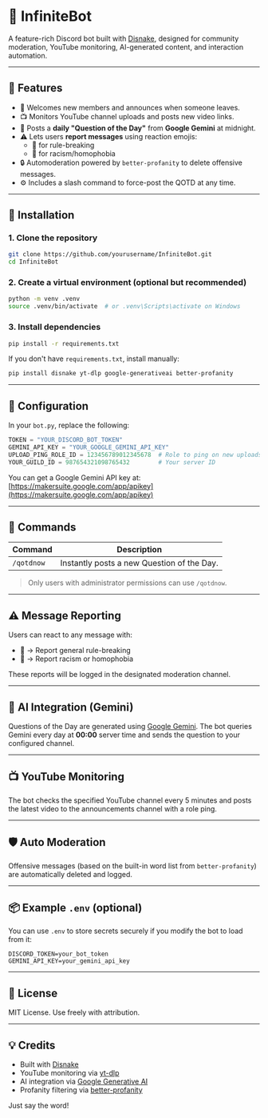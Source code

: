 # 🤖 InfiniteBot

A feature-rich Discord bot built with [Disnake](https://docs.disnake.dev/), designed for community moderation, YouTube monitoring, AI-generated content, and interaction automation.

---

## 🌟 Features

- 👋 Welcomes new members and announces when someone leaves.
- 📺 Monitors YouTube channel uploads and posts new video links.
- 🧠 Posts a **daily "Question of the Day"** from **Google Gemini** at midnight.
- ⚠️ Lets users **report messages** using reaction emojis:
  - 🏴 for rule-breaking
  - 🔨 for racism/homophobia
- 🔒 Automoderation powered by `better-profanity` to delete offensive messages.
- ⚙️ Includes a slash command to force-post the QOTD at any time.

---

## 🚀 Installation

### 1. Clone the repository

```bash
git clone https://github.com/yourusername/InfiniteBot.git
cd InfiniteBot
````

### 2. Create a virtual environment (optional but recommended)

```bash
python -m venv .venv
source .venv/bin/activate  # or .venv\Scripts\activate on Windows
```

### 3. Install dependencies

```bash
pip install -r requirements.txt
```

If you don't have `requirements.txt`, install manually:

```bash
pip install disnake yt-dlp google-generativeai better-profanity
```

---

## 🔑 Configuration

In your `bot.py`, replace the following:

```python
TOKEN = "YOUR_DISCORD_BOT_TOKEN"
GEMINI_API_KEY = "YOUR_GOOGLE_GEMINI_API_KEY"
UPLOAD_PING_ROLE_ID = 123456789012345678  # Role to ping on new uploads
YOUR_GUILD_ID = 987654321098765432        # Your server ID
```

You can get a Google Gemini API key at: [https://makersuite.google.com/app/apikey](https://makersuite.google.com/app/apikey)

---

## 💬 Commands

| Command    | Description                                |
| ---------- | ------------------------------------------ |
| `/qotdnow` | Instantly posts a new Question of the Day. |

> Only users with administrator permissions can use `/qotdnow`.

---

## ⚠️ Message Reporting

Users can react to any message with:

* 🏴 → Report general rule-breaking
* 🔨 → Report racism or homophobia

These reports will be logged in the designated moderation channel.

---

## 🧠 AI Integration (Gemini)

Questions of the Day are generated using [Google Gemini](https://ai.google.dev/). The bot queries Gemini every day at **00:00** server time and sends the question to your configured channel.

---

## 📺 YouTube Monitoring

The bot checks the specified YouTube channel every 5 minutes and posts the latest video to the announcements channel with a role ping.

---

## 🛡️ Auto Moderation

Offensive messages (based on the built-in word list from `better-profanity`) are automatically deleted and logged.

---

## 📦 Example `.env` (optional)

You can use `.env` to store secrets securely if you modify the bot to load from it:

```
DISCORD_TOKEN=your_bot_token
GEMINI_API_KEY=your_gemini_api_key
```

---

## 📝 License

MIT License. Use freely with attribution.

---

## 💡 Credits

* Built with [Disnake](https://github.com/DisnakeDev/disnake)
* YouTube monitoring via [yt-dlp](https://github.com/yt-dlp/yt-dlp)
* AI integration via [Google Generative AI](https://ai.google.dev/)
* Profanity filtering via [better-profanity](https://github.com/snguyenthanh/better-profanity)



Just say the word!
```
